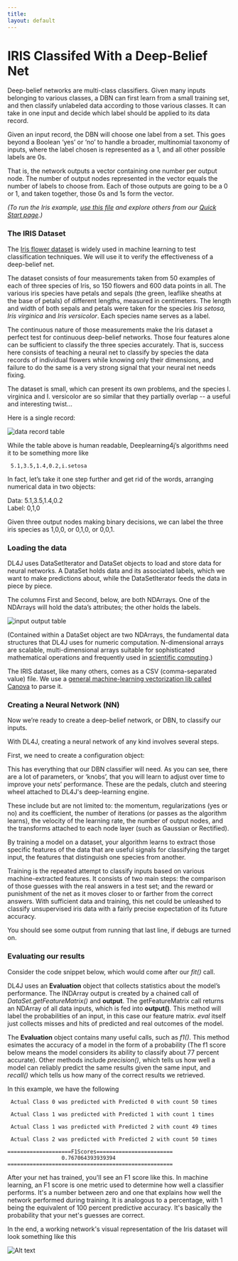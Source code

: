 ```yaml
---
title: 
layout: default
---
```


# IRIS Classifed With a Deep-Belief Net

Deep-belief networks are multi-class classifiers. Given many inputs belonging to various classes, a DBN can first learn from a small training set, and then classify unlabeled data according to those various classes. It can take in one input and decide which label should be applied to its data record. 

Given an input record, the DBN will choose one label from a set. This goes beyond a Boolean ‘yes’ or ‘no’ to handle a broader, multinomial taxonomy of inputs, where the label chosen is represented as a 1, and all other possible labels are 0s. 

That is, the network outputs a vector containing one number per output node. The number of output nodes represented in the vector equals the number of labels to choose from. Each of those outputs are going to be a 0 or 1, and taken together, those 0s and 1s form the vector. 

*(To run the Iris example, [use this file](https://github.com/deeplearning4j/dl4j-0.0.3.3-examples/blob/master/src/main/java/org/deeplearning4j/iris/IrisExample.java) and explore others from our [Quick Start page](../quickstart.html).)*

### The IRIS Dataset

The [Iris flower dataset](https://archive.ics.uci.edu/ml/datasets/Iris) is widely used in machine learning to test classification techniques. We will use it to verify the effectiveness of a deep-belief net.

The dataset consists of four measurements taken from 50 examples of each of three species of Iris, so 150 flowers and 600 data points in all. The various iris species have petals and sepals (the green, leaflike sheaths at the base of petals) of different lengths, measured in centimeters. The length and width of both sepals and petals were taken for the species *Iris setosa, Iris virginica* and *Iris versicolor*. Each species name serves as a label. 

The continuous nature of those measurements make the Iris dataset a perfect test for continuous deep-belief networks. Those four features alone can be sufficient to classify the three species accurately. That is, success here consists of teaching a neural net to classify by species the data records of individual flowers while knowing only their dimensions, and failure to do the same is a very strong signal that your neural net needs fixing. 

The dataset is small, which can present its own problems, and the species I. virginica and I. versicolor are so similar that they partially overlap -- a useful and interesting twist... 

Here is a single record:

![data record table](../img/data_record.png)

While the table above is human readable, Deeplearning4j’s algorithms need it to be something more like

     5.1,3.5,1.4,0.2,i.setosa

In fact, let’s take it one step further and get rid of the words, arranging numerical data in two objects:

Data:  5.1,3.5,1.4,0.2    
Label: 0,1,0

Given three output nodes making binary decisions, we can label the three iris species as 1,0,0, or 0,1,0, or 0,0,1. 

### Loading the data

DL4J uses DataSetIterator and DataSet objects to load and store data for neural networks. A DataSet holds data and its associated labels, which we want to make predictions about, while the DataSetIterator feeds the data in piece by piece. 

The columns First and Second, below, are both NDArrays. One of the NDArrays will hold the data’s attributes; the other holds the labels. 

![input output table](../img/ribbit_table.png)

(Contained within a DataSet object are two NDArrays, the fundamental data structures that DL4J uses for numeric computation. N-dimensional arrays are scalable, multi-dimensional arrays suitable for sophisticated mathematical operations and frequently used in [scientific computing](http://nd4j.org).) 

The IRIS dataset, like many others, comes as a CSV (comma-separated value) file. We use a [general machine-learning vectorization lib called Canova](http://deeplearning4j.org/canova.html) to parse it. 

### Creating a Neural Network (NN)

Now we’re ready to create a deep-belief network, or DBN, to classify our inputs.

With DL4J, creating a neural network of any kind involves several steps. 

First, we need to create a configuration object:

 <script src="http://gist-it.appspot.com/https://github.com/deeplearning4j/dl4j-0.0.3.3-examples/blob/master/src/main/java/org/deeplearning4j/deepbelief/DBNIrisExample.java?slice=53:81"></script>

This has everything that our DBN classifier will need. As you can see, there are a lot of parameters, or ‘knobs’, that you will learn to adjust over time to improve your nets’ performance. These are the pedals, clutch and steering wheel attached to DL4J's deep-learning engine. 

These include but are not limited to: the momentum, regularizations (yes or no) and its coefficient, the number of iterations (or passes as the algorithm learns), the velocity of the learning rate, the number of output nodes, and the transforms attached to each node layer (such as Gaussian or Rectified). 

 <script src="http://gist-it.appspot.com/https://github.com/deeplearning4j/dl4j-0.0.3.3-examples/blob/master/src/main/java/org/deeplearning4j/deepbelief/DBNIrisExample.java?slice=84:87"></script>

By training a model on a dataset, your algorithm learns to extract those specific features of the data that are useful signals for classifying the target input, the features that distinguish one species from another.

Training is the repeated attempt to classify inputs based on various machine-extracted features. It consists of two main steps: the comparison of those guesses with the real answers in a test set; and the reward or punishment of the net as it moves closer to or farther from the correct answers. With sufficient data and training, this net could be unleashed to classify unsupervised iris data with a fairly precise expectation of its future accuracy. 

You should see some output from running that last line, if debugs are turned on. 

### **Evaluating our results**

Consider the code snippet below, which would come after our *fit()* call.

<script src="http://gist-it.appspot.com/https://github.com/deeplearning4j/dl4j-0.0.3.3-examples/blob/master/src/main/java/org/deeplearning4j/deepbelief/DBNIrisExample.java?slice=87:101"></script>

DL4J uses an **Evaluation** object that collects statistics about the model’s performance. The INDArray output is created by a chained call of *DataSet.getFeatureMatrix()* and **output**. The getFeatureMatrix call returns an NDArray of all data inputs, which is fed into **output()**. This method will label the probabilities of an input, in this case our feature matrix. *eval* itself just collects misses and hits of predicted and real outcomes of the model. 

The **Evaluation** object contains many useful calls, such as *f1()*. This method esimates the accuracy of a model in the form of a probability (The f1 score below means the model considers its ability to classify about 77 percent accurate). Other methods include *precision()*, which tells us how well a model can reliably predict the same results given the same input, and *recall()* which tells us how many of the correct results we retrieved.

In this example, we have the following

     Actual Class 0 was predicted with Predicted 0 with count 50 times

     Actual Class 1 was predicted with Predicted 1 with count 1 times

     Actual Class 1 was predicted with Predicted 2 with count 49 times

     Actual Class 2 was predicted with Predicted 2 with count 50 times

    ====================F1Scores========================
                     0.767064393939394
    ====================================================

After your net has trained, you'll see an F1 score like this. In machine learning, an F1 score is one metric used to determine how well a classifier performs. It's a number between zero and one that explains how well the network performed during training. It is analogous to a percentage, with 1 being the equivalent of 100 percent predictive accuracy. It's basically the probability that your net's guesses are correct. 

In the end, a working network's visual representation of the Iris dataset will look something like this

![Alt text](../img/iris_dataset.png)

